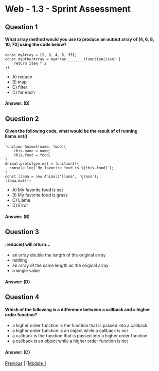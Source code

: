 # Web - 1.3 - Sprint Assessment

## Question 1

####  What array method would you use to produce an output array of [4, 6, 8, 10, 70] using the code below?

```
const myArray = [2, 3, 4, 5, 35];
const myOtherArray = myArray._______(function(item) {
    return item * 2
})
```

- A) reduce
- B) map
- C) filter
- D) for each

#### Answer:   (B) 

## Question 2

####  Given the following code, what would be the result of of running llama.eat()
```
function Animal(name, food){
    this.name = name;
    this.food = food;
}
Animal.prototype.eat = function(){
  console.log(`My favorite food is ${this.food}`);
}
const llama = new Animal('llama', 'grass');
llama.eat();
```

- A) My favorite food is eat
- B) My favorite food is grass
- C) Llama 
- D) Error

#### Answer:   (B) 

## Question 3

####  .reduce() will return…

- an array double the length of the original array  
- nothing 
- an array of the same length as the original array  
- a single value 

#### Answer:   (D) 

## Question 4

####  Which of the following is a difference between a callback and a higher order function?

- a higher order function is the function that is passed into a callback  
- a higher order function is an object while a callback is not  
- a callback is the function that is passed into a higher order function 
- a callback is an object while a higher order function is not 

#### Answer:   (C)







[Previous](./Object_2.md) | [[Module 1](../../Module_1-Class-Components/README.md)
